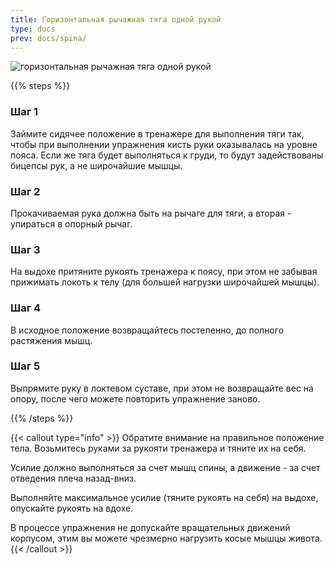 ```yaml
---
title: Горизонтальная рычажная тяга одной рукой
type: docs
prev: docs/spina/
---
```

![горизонтальная рычажная тяга одной рукой](https://github.com/user-attachments/assets/a7f3bc99-80e4-4d23-a25b-547a81328923)


{{% steps %}}

### Шаг 1
Займите сидячее положение в тренажере для выполнения тяги так, чтобы при выполнении упражнения кисть руки оказывалась на уровне пояса. Если же тяга будет выполняться к груди, то будут задействованы бицепсы рук, а не широчайшие мышцы.

### Шаг 2
Прокачиваемая рука должна быть на рычаге для тяги, а вторая - упираться в опорный рычаг.

### Шаг 3
На выдохе притяните рукоять тренажера к поясу, при этом не забывая прижимать локоть к телу (для большей нагрузки широчайшей мышцы).

### Шаг 4
В исходное положение возвращайтесь постепенно, до полного растяжения мышц.

### Шаг 5
Выпрямите руку в локтевом суставе, при этом не возвращайте вес на опору, после чего можете повторить упражнение заново.

{{% /steps %}}

{{< callout type="info" >}}
Обратите внимание на правильное положение тела. Возьмитесь руками за рукояти тренажера и тяните их на себя.

﻿﻿Усилие должно выполняться за счет мышц спины, а движение - за счет отведения плеча назад-вниз.
  
﻿﻿Выполняйте максимальное усилие (тяните рукоять на себя) на выдохе, опускайте рукоять на вдохе.
  
В процессе упражнения не допускайте вращательных движений корпусом, этим вы можете чрезмерно нагрузить косые мышцы живота.
{{< /callout >}}
